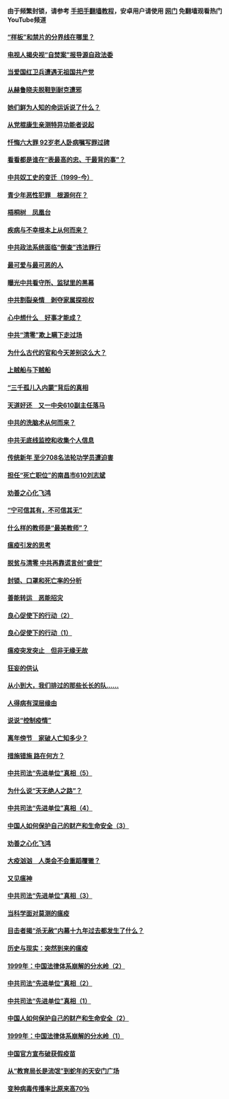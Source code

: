 #### 由于频繁封锁，请参考 [手把手翻墙教程](https://github.com/gfw-breaker/guides/wiki/)，安卓用户请使用 [网门](https://github.com/gfw-breaker/nogfw/blob/master/dl.md?t=04060100) 免翻墙观看热门YouTube频道 

#### [“样板”和禁片的分界线在哪里？](../pages/19/422704.md?t=04060100) 

#### [电视人揭央视“自焚案”报导源自政法委](../pages/19/422770.md?t=04060100) 

#### [当爱国红卫兵遭遇无祖国共产党](../pages/19/422848.md?t=04060100) 

#### [从赫鲁晓夫脱鞋到耐克遭邪](../pages/19/422826.md?t=04060100) 

#### [她们鲜为人知的命运诉说了什么？](../pages/19/422754.md?t=04060100) 

#### [从党棍康生亲测特异功能者说起](../pages/19/422657.md?t=04060100) 

#### [忏悔六大罪 92岁老人卧病嘱写罪过碑](../pages/19/422750.md?t=04060100) 

#### [看看都是谁在“表最高的忠、干最背的事”？](../pages/19/422703.md?t=04060100) 

#### [中共奴工史的变迁（1999-今）](../pages/19/422656.md?t=04060100) 

#### [青少年恶性犯罪　根源何在？](../pages/19/422449.md?t=04060100) 

#### [梧桐树　凤凰台](../pages/19/422442.md?t=04060100) 

#### [疾病与不幸根本上从何而来？](../pages/19/422438.md?t=04060100) 

#### [中共政法系统面临“倒查”违法罪行](../pages/19/422497.md?t=04060100) 

#### [最可爱与最可恶的人](../pages/19/422448.md?t=04060100) 

#### [曝光中共看守所、监狱里的黑幕](../pages/19/422390.md?t=04060100) 

#### [中共割裂亲情　剥夺家属探视权](../pages/19/422364.md?t=04060100) 

#### [心中想什么　好事才能成？](../pages/19/422318.md?t=04060100) 

#### [中共“清零”欺上瞒下走过场](../pages/19/422306.md?t=04060100) 

#### [为什么古代的官和今天差别这么大？](../pages/19/422228.md?t=04060100) 

#### [上贼船与下贼船](../pages/19/422276.md?t=04060100) 

#### [“三千孤儿入内蒙”背后的真相](../pages/19/422229.md?t=04060100) 

#### [天道好还　又一中央610副主任落马](../pages/19/422155.md?t=04060100) 

#### [中共的洗脑术从何而来？](../pages/19/422154.md?t=04060100) 

#### [中共无底线监控和收集个人信息](../pages/19/422039.md?t=04060100) 

#### [传统新年 至少708名法轮功学员遭迫害](../pages/19/421946.md?t=04060100) 

#### [担任“死亡职位”的南昌市610刘志斌](../pages/19/421957.md?t=04060100) 

#### [劝善之心化飞鸿](../pages/19/421164.md?t=04060100) 

#### [“宁可信其有，不可信其无”](../pages/19/421691.md?t=04060100) 

#### [什么样的教师是“最美教师”？](../pages/19/421755.md?t=04060100) 

#### [瘟疫引发的思考](../pages/19/421594.md?t=04060100) 

#### [脱贫与清零 中共再靠谎言创“盛世”](../pages/19/421590.md?t=04060100) 

#### [封锁、口罩和死亡率的分析](../pages/19/421495.md?t=04060100) 

#### [善能转运　恶能招灾](../pages/19/421334.md?t=04060100) 

#### [良心促使下的行动（2）](../pages/19/421361.md?t=04060100) 

#### [良心促使下的行动（1）](../pages/19/421302.md?t=04060100) 

#### [瘟疫突发突止　但非无缘无故](../pages/19/421281.md?t=04060100) 

#### [狂妄的供认](../pages/19/421199.md?t=04060100) 

#### [从小到大，我们排过的那些长长的队……](../pages/19/421243.md?t=04060100) 

#### [人得病有深层缘由](../pages/19/420864.md?t=04060100) 

#### [说说“控制疫情”](../pages/19/420831.md?t=04060100) 

#### [离年傍节　家破人亡知多少？](../pages/19/420563.md?t=04060100) 

#### [措施错施  路在何方？](../pages/19/420076.md?t=04060100) 

#### [中共司法“先进单位”真相（5）](../pages/19/419453.md?t=04060100) 

#### [为什么说“天无绝人之路”？](../pages/19/419618.md?t=04060100) 

#### [中共司法“先进单位”真相（4）](../pages/19/419452.md?t=04060100) 

#### [中国人如何保护自己的财产和生命安全（3）](../pages/19/419405.md?t=04060100) 

#### [劝善之心化飞鸿](../pages/19/418758.md?t=04060100) 

#### [大疫汹汹　人类会不会重蹈覆辙？](../pages/19/419691.md?t=04060100) 

#### [又见瘟神](../pages/19/419225.md?t=04060100) 

#### [中共司法“先进单位”真相（3）](../pages/19/419451.md?t=04060100) 

#### [当科学面对莫测的瘟疫](../pages/19/419625.md?t=04060100) 

#### [目击者揭“杀无赦”内幕十九年过去都发生了什么？](../pages/19/419617.md?t=04060100) 

#### [历史与现实：突然到来的瘟疫](../pages/19/419619.md?t=04060100) 

#### [1999年：中国法律体系崩解的分水岭（2）](../pages/19/419455.md?t=04060100) 

#### [中共司法“先进单位”真相（2）](../pages/19/419450.md?t=04060100) 

#### [中共司法“先进单位”真相（1）](../pages/19/419449.md?t=04060100) 

#### [中国人如何保护自己的财产和生命安全（2）](../pages/19/419404.md?t=04060100) 

#### [1999年：中国法律体系崩解的分水岭（1）](../pages/19/419454.md?t=04060100) 

#### [中国官方宣布破获假疫苗](../pages/19/419504.md?t=04060100) 

#### [从“教育局长是流氓”到蛇年的天安门广场](../pages/19/419470.md?t=04060100) 

#### [变种病毒传播率比原来高70％](../pages/19/419456.md?t=04060100) 

